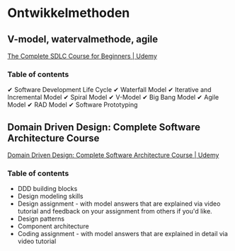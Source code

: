 Ontwikkelmethoden
=============================

## V-model, watervalmethode, agile
[The Complete SDLC Course for Beginners | Udemy](https://www.udemy.com/course/the-complete-sdlc-course-for-beginners/)

### Table of contents
✔ Software Development Life Cycle
✔ Waterfall Model
✔ Iterative and Incremental Model
✔ Spiral Model
✔ V-Model
✔ Big Bang Model
✔ Agile Model
✔ RAD Model
✔ Software Prototyping


## Domain Driven Design: Complete Software Architecture Course
[Domain Driven Design: Complete Software Architecture Course | Udemy](https://www.udemy.com/course/domain-driven-design-complete-software-architecture-course/)

### Table of contents
-   DDD building blocks    
-   Design modeling skills    
-   Design assignment - with model answers that are explained via video tutorial and feedback on your assignment from others if you'd like.    
-   Design patterns    
-   Component architecture    
-   Coding assignment - with model answers that are explained in detail via video tutorial 

